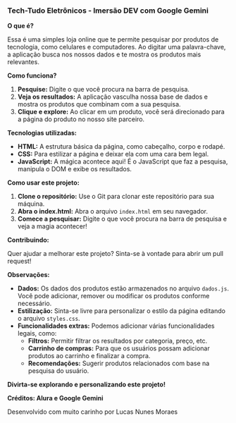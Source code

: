 ### **Tech-Tudo Eletrônicos - Imersão DEV com Google Gemini**

**O que é?**

Essa é uma simples loja online que te permite pesquisar por produtos de tecnologia, como celulares e computadores. Ao digitar uma palavra-chave, a aplicação busca nos nossos dados e te mostra os produtos mais relevantes.

**Como funciona?**

1. **Pesquise:** Digite o que você procura na barra de pesquisa.
2. **Veja os resultados:** A aplicação vasculha nossa base de dados e mostra os produtos que combinam com a sua pesquisa.
3. **Clique e explore:** Ao clicar em um produto, você será direcionado para a página do produto no nosso site parceiro.

**Tecnologias utilizadas:**

* **HTML:** A estrutura básica da página, como cabeçalho, corpo e rodapé.
* **CSS:** Para estilizar a página e deixar ela com uma cara bem legal.
* **JavaScript:** A mágica acontece aqui! É o JavaScript que faz a pesquisa, manipula o DOM e exibe os resultados.

**Como usar este projeto:**

1. **Clone o repositório:** Use o Git para clonar este repositório para sua máquina.
2. **Abra o index.html:** Abra o arquivo `index.html` em seu navegador.
3. **Comece a pesquisar:** Digite o que você procura na barra de pesquisa e veja a magia acontecer!

**Contribuindo:**

Quer ajudar a melhorar este projeto? Sinta-se à vontade para abrir um pull request!

**Observações:**

* **Dados:** Os dados dos produtos estão armazenados no arquivo `dados.js`. Você pode adicionar, remover ou modificar os produtos conforme necessário.
* **Estilização:** Sinta-se livre para personalizar o estilo da página editando o arquivo `styles.css`.
* **Funcionalidades extras:** Podemos adicionar várias funcionalidades legais, como:
    * **Filtros:** Permitir filtrar os resultados por categoria, preço, etc.
    * **Carrinho de compras:** Para que os usuários possam adicionar produtos ao carrinho e finalizar a compra.
    * **Recomendações:** Sugerir produtos relacionados com base na pesquisa do usuário.

**Divirta-se explorando e personalizando este projeto!**

**Créditos: Alura e Google Gemini**

Desenvolvido com muito carinho por Lucas Nunes Moraes


